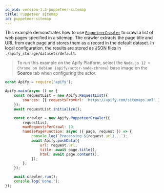 ```yaml
---
id_old: version-1.3-puppeteer-sitemap
title: Puppeteer sitemap
id: puppeteer-sitemap
---
```


This example demonstrates how to use [`PuppeteerCrawler`](/docs/1.3/api/puppeteer-crawler) to crawl a list of web pages specified in a sitemap. The
crawler extracts the page title and URL from each page and stores them as a record in the default dataset. In local configuration, the results are
stored as JSON files in `./apify_storage/datasets/default`.

> To run this example on the Apify Platform, select the `Node.js 12 + Chrome on Debian (apify/actor-node-chrome)` base image on the **Source** tab
> when configuring the actor.

```javascript
const Apify = require('apify');

Apify.main(async () => {
    const requestList = new Apify.RequestList({
        sources: [{ requestsFromUrl: 'https://apify.com/sitemaps.xml' }],
    });
    await requestList.initialize();

    const crawler = new Apify.PuppeteerCrawler({
        requestList,
        maxRequestsPerCrawl: 10,
        handlePageFunction: async ({ page, request }) => {
            console.log(`Processing ${request.url}...`);
            await Apify.pushData({
                url: request.url,
                title: await page.title(),
                html: await page.content(),
            });
        },
    });

    await crawler.run();
    console.log('Done.');
});
```
